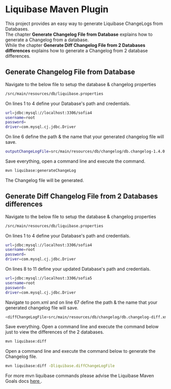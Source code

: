 # Liquibase Maven Plugin

This project provides an easy way to generate Liquibase ChangeLogs from Databases.
<br>The chapter <b>Generate Changelog File from Database</b> explains how to generate a Changelog from a database. 
<br>While the chapter <b>Generate Diff Changelog File from 2 Databases differences</b> explains how to generate a Changelog from 2 database differences.

## Generate Changelog File from Database  
Navigate to the below file to setup the database & changelog properties
```sh
/src/main/resources/db/liquibase.properties
```
On lines 1 to 4 define your Database's path and credentials.
```sh
url=jdbc:mysql://localhost:3306/sofia4
username=root
password=
driver=com.mysql.cj.jdbc.Driver
```

On line 6 define the path & the name that your generated changelog file will save.
```sh
outputChangeLogFile=src/main/resources/db/changelog/db.changelog-1.4.0.xml
```

Save everything, open a command line and execute the command.
```sh
mvn liquibase:generateChangeLog
```

The Changelog file will be generated.

## Generate Diff Changelog File from 2 Databases differences  
Navigate to the below file to setup the database & changelog properties
```sh
/src/main/resources/db/liquibase.properties
```
On lines 1 to 4 define your Database's path and credentials.
```sh
url=jdbc:mysql://localhost:3306/sofia4
username=root
password=
driver=com.mysql.cj.jdbc.Driver
```

On lines 8 to 11 define your updated Database's path and credentials.
```sh
url=jdbc:mysql://localhost:3306/sofia5
username=root
password=
driver=com.mysql.cj.jdbc.Driver
```

Navigate to pom.xml and on line 67 define the path & the name that your generated changelog file will save.
```sh
<diffChangeLogFile>src/main/resources/db/changelog/db.changelog-diff.xml</diffChangeLogFile>
```

Save everything.
Open a command line and execute the command below just to view the differences of the 2 databases.
```sh
mvn liquibase:diff
```

Open a command line and execute the command below to generate the Changelog file.
```sh
mvn liquibase:diff -Dliquibase.diffChangeLogFile
```

For more mvn liquibase commands please advise the Liquibase Maven Goals docs <a href="https://docs.liquibase.com/tools-integrations/maven/commands/home.html" target="_blank">here </a>.
